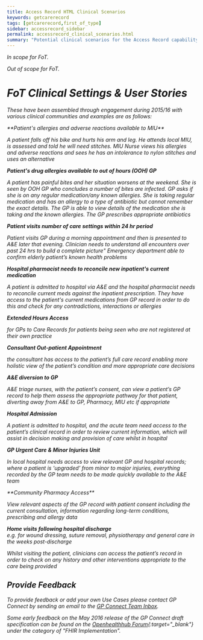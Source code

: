 ```yaml
---
title: Access Record HTML Clinical Scenarios
keywords: getcarerecord
tags: [getcarerecord,first_of_type]
sidebar: accessrecord_sidebar
permalink: accessrecord_clinical_scenarios.html
summary: "Potential clinical scenarios for the Access Record capability."
---
```


<i class='fa fa-check'/> In scope for FoT.

<i class='fa fa-road'/> Out of scope for FoT.

# FoT Clinical Settings & User Stories #

These have been assembled through engagement during 2015/16 with various clinical communities and examples are as follows:

<i class='fa fa-check'/>
**Patient's allergies and adverse reactions available to MIU**

A patient falls off his bike and hurts his arm and leg.  He attends local MIU, is assessed and told he will need stitches.  MIU Nurse views his allergies and adverse reactions and sees he has an intolerance to nylon stitches and uses an alternative

**Patient's drug allergies available to out of hours (OOH) GP**

A patient has painful bites and her situation worsens at the weekend.  She is seen by OOH GP who concludes a number of bites are infected.  GP asks if she is on any regular medication/any known allergies.  She is taking regular medication and has an allergy to a type of antibiotic but cannot remember the exact details. The GP is able to view details of the medication she is taking and the known allergies. The GP prescribes appropriate antibiotics

**Patient visits number of care settings within 24 hr period**

Patient visits GP during a morning appointment and then is presented to A&E later that evening.  Clinician needs to understand all encounters over past 24 hrs to build a complete picture"
Emergency department able to confirm elderly patient’s known health problems

**Hospital pharmacist needs to reconcile new inpatient's current medication**

A patient is admitted to hospital via A&E and the hospital pharmacist needs to reconcile current meds against the inpatient prescription.   They have access to the patient's current medications from GP record in order to do this and check for any contradictions, interactions or allergies

**Extended Hours Access**

for GPs to Care Records for patients being seen who are not registered at their own practice

**Consultant Out-patient Appointment** 

 the consultant has access to the patient’s full care record enabling more holistic view of the patient’s condition and more appropriate care decisions

**A&E diversion to GP** 

A&E triage nurses, with the patient’s consent, can view a patient’s GP record to help them assess the appropriate pathway for that patient, diverting away from A&E to GP, Pharmacy, MIU etc if appropriate

**Hospital Admission**

A patient is admitted to hospital, and the acute team need access to the patient’s clinical record in order to review current information, which will assist in decision making and provision of care whilst in hospital

**GP Urgent Care & Minor Injuries Unit**

In local hospital needs access to view relevant GP and hospital records; where a patient is ‘upgraded’ from minor to major injuries, everything recorded by the GP team needs to be made quickly available to the A&E team

<i class='fa fa-road'/> 
**Community Pharmacy Access**

View relevant aspects of the GP record with patient consent including the current consultation, information regarding long-term conditions, prescribing and allergy data

**Home visits following hospital discharge** <br>
*e.g. for wound dressing, suture removal, physiotherapy and general care in the weeks post-discharge*

Whilst visiting the patient, clinicians can access the patient’s record in order to check on any history and other interventions appropriate to the care being provided

## Provide Feedback

To provide feedback or add your own Use Cases please contact GP Connect by sending  an email to the [GP Connect Team Inbox](mailto://gpconnect@nhs.net).

Some early feedback on the May 2016 release of the GP Connect draft specification can be found on the [Openhealthhub Forum](https://www.openhealthhub.org/c/fhir-implementation){:target="_blank"} under the category of "FHIR Implementation".
